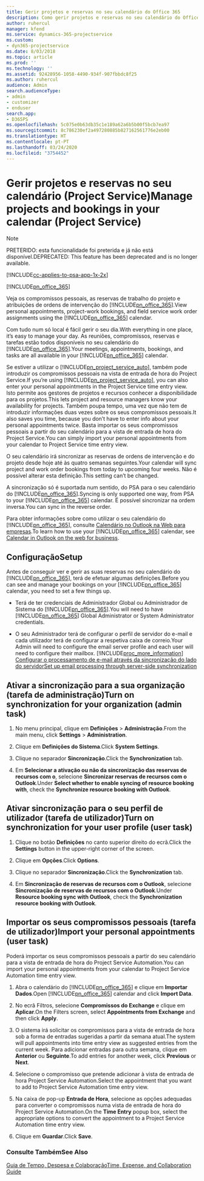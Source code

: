 ```yaml
---
title: Gerir projetos e reservas no seu calendário do Office 365
description: Como gerir projetos e reservas no seu calendário do Office 365
author: ruhercul
manager: kfend
ms.service: dynamics-365-projectservice
ms.custom:
- dyn365-projectservice
ms.date: 8/03/2018
ms.topic: article
ms.prod: ''
ms.technology: ''
ms.assetid: 92428956-1058-4490-934f-907fbbdc8f25
ms.author: ruhercul
audience: Admin
search.audienceType:
- admin
- customizer
- enduser
search.app:
- D365PS
ms.openlocfilehash: 5c075e0b63db35c1e189a62a6b5b00f5bcb7ea97
ms.sourcegitcommit: 8c786230ef2a497280885b827162561776e2eb00
ms.translationtype: HT
ms.contentlocale: pt-PT
ms.lasthandoff: 03/24/2020
ms.locfileid: "3754452"
---
```

# <a name="manage-projects-and-bookings-in-your-calendar-project-service"></a><span data-ttu-id="1c511-103">Gerir projetos e reservas no seu calendário (Project Service)</span><span class="sxs-lookup"><span data-stu-id="1c511-103">Manage projects and bookings in your calendar (Project Service)</span></span>

> [!Note]
> <span data-ttu-id="1c511-104">PRETERIDO: esta funcionalidade foi preterida e já não está disponível.</span><span class="sxs-lookup"><span data-stu-id="1c511-104">DEPRECATED: This feature has been deprecated and is no longer available.</span></span>

[!INCLUDE[cc-applies-to-psa-app-1x-2x](../includes/cc-applies-to-psa-app-1x-2x.md)]

[!INCLUDE[pn_office_365](../includes/pn-office-365.md)] 

<span data-ttu-id="1c511-105">Veja os compromissos pessoais, as reservas de trabalho do projeto e atribuições de ordens de intervenção do [!INCLUDE[pn_office_365](../includes/pn-office-365.md)].</span><span class="sxs-lookup"><span data-stu-id="1c511-105">View personal appointments, project-work bookings, and field service work order assignments using the [!INCLUDE[pn_office_365](../includes/pn-office-365.md)] calendar.</span></span>  
  
 <span data-ttu-id="1c511-106">Com tudo num só local é fácil gerir o seu dia.</span><span class="sxs-lookup"><span data-stu-id="1c511-106">With everything in one place, it’s easy to manage your day.</span></span> <span data-ttu-id="1c511-107">As reuniões, compromissos, reservas e tarefas estão todos disponíveis no seu calendário do [!INCLUDE[pn_office_365](../includes/pn-office-365.md)].</span><span class="sxs-lookup"><span data-stu-id="1c511-107">Your meetings, appointments, bookings, and tasks are all available in your [!INCLUDE[pn_office_365](../includes/pn-office-365.md)] calendar.</span></span>  
  
 <span data-ttu-id="1c511-108">Se estiver a utilizar o [!INCLUDE[pn_project_service_auto](../includes/pn-project-service-auto.md)], também pode introduzir os compromissos pessoais na vista de entrada de hora do Project Service.</span><span class="sxs-lookup"><span data-stu-id="1c511-108">If you’re using [!INCLUDE[pn_project_service_auto](../includes/pn-project-service-auto.md)], you can also enter your personal appointments in the Project Service time entry view.</span></span> <span data-ttu-id="1c511-109">Isto permite aos gestores de projetos e recursos conhecer a disponibilidade para os projetos.</span><span class="sxs-lookup"><span data-stu-id="1c511-109">This lets project and resource managers know your availability for projects.</span></span> <span data-ttu-id="1c511-110">Também poupa tempo, uma vez que não tem de introduzir informações duas vezes sobre os seus compromissos pessoais.</span><span class="sxs-lookup"><span data-stu-id="1c511-110">It also saves you time, because you don’t have to enter info about your personal appointments twice.</span></span> <span data-ttu-id="1c511-111">Basta importar os seus compromissos pessoais a partir do seu calendário para a vista de entrada de hora do Project Service.</span><span class="sxs-lookup"><span data-stu-id="1c511-111">You can simply import your personal appointments from your calendar to Project Service time entry view.</span></span>  
  
 <span data-ttu-id="1c511-112">O seu calendário irá sincronizar as reservas de ordens de intervenção e do projeto desde hoje até às quatro semanas seguintes.</span><span class="sxs-lookup"><span data-stu-id="1c511-112">Your calendar will sync project and work order bookings from today to upcoming four weeks.</span></span> <span data-ttu-id="1c511-113">Não é possível alterar esta definição.</span><span class="sxs-lookup"><span data-stu-id="1c511-113">This setting can’t be changed.</span></span>  
  
 <span data-ttu-id="1c511-114">A sincronização só é suportada num sentido, do PSA para o seu calendário do [!INCLUDE[pn_office_365](../includes/pn-office-365.md)].</span><span class="sxs-lookup"><span data-stu-id="1c511-114">Syncing is only supported one way, from PSA to your [!INCLUDE[pn_office_365](../includes/pn-office-365.md)] calendar.</span></span> <span data-ttu-id="1c511-115">É possível sincronizar na ordem inversa.</span><span class="sxs-lookup"><span data-stu-id="1c511-115">You can sync in the reverse order.</span></span> 
  
 <span data-ttu-id="1c511-116">Para obter informações sobre como utilizar o seu calendário do [!INCLUDE[pn_office_365](../includes/pn-office-365.md)], consulte [Calendário no Outlook na Web para empresas](https://support.office.com/article/Calendar-in-Outlook-on-the-web-for-business-5219c457-d1fe-4c2f-9032-1a816b88e936).</span><span class="sxs-lookup"><span data-stu-id="1c511-116">To learn how to use your [!INCLUDE[pn_office_365](../includes/pn-office-365.md)] calendar, see [Calendar in Outlook on the web for business](https://support.office.com/article/Calendar-in-Outlook-on-the-web-for-business-5219c457-d1fe-4c2f-9032-1a816b88e936).</span></span>  
  
## <a name="setup"></a><span data-ttu-id="1c511-117">Configuração</span><span class="sxs-lookup"><span data-stu-id="1c511-117">Setup</span></span>  
 <span data-ttu-id="1c511-118">Antes de conseguir ver e gerir as suas reservas no seu calendário do [!INCLUDE[pn_office_365](../includes/pn-office-365.md)], terá de efetuar algumas definições.</span><span class="sxs-lookup"><span data-stu-id="1c511-118">Before you can see and manage your bookings on your [!INCLUDE[pn_office_365](../includes/pn-office-365.md)] calendar, you need to set a few things up.</span></span>  
  
- <span data-ttu-id="1c511-119">Terá de ter credenciais de Administrador Global ou Administrador de Sistema do [!INCLUDE[pn_office_365](../includes/pn-office-365.md)].</span><span class="sxs-lookup"><span data-stu-id="1c511-119">You will need to have [!INCLUDE[pn_office_365](../includes/pn-office-365.md)] Global Administrator or System Administrator credentials.</span></span>  
  
- <span data-ttu-id="1c511-120">O seu Administrador terá de configurar o perfil de servidor do e-mail e cada utilizador terá de configurar a respetiva caixa de correio.</span><span class="sxs-lookup"><span data-stu-id="1c511-120">Your Admin will need to configure the email server profile and each user will need to configure their mailbox.</span></span> [!INCLUDE[proc_more_information](../includes/proc-more-information.md)] <span data-ttu-id="1c511-121">[Configurar o processamento de e-mail através da sincronização do lado do servidor](../admin/set-up-server-side-synchronization-of-email-appointments-contacts-and-tasks.md)</span><span class="sxs-lookup"><span data-stu-id="1c511-121">[Set up email processing through server-side synchronization](../admin/set-up-server-side-synchronization-of-email-appointments-contacts-and-tasks.md)</span></span>  
  
## <a name="turn-on-synchronization-for-your-organization-admin-task"></a><span data-ttu-id="1c511-122">Ativar a sincronização para a sua organização (tarefa de administração)</span><span class="sxs-lookup"><span data-stu-id="1c511-122">Turn on synchronization for your organization (admin task)</span></span>  
  
1.  <span data-ttu-id="1c511-123">No menu principal, clique em **Definições** > **Administração**.</span><span class="sxs-lookup"><span data-stu-id="1c511-123">From the main menu, click **Settings** > **Administration**.</span></span>  
  
2.  <span data-ttu-id="1c511-124">Clique em **Definições do Sistema**.</span><span class="sxs-lookup"><span data-stu-id="1c511-124">Click **System Settings**.</span></span>  
  
3.  <span data-ttu-id="1c511-125">Clique no separador **Sincronização**.</span><span class="sxs-lookup"><span data-stu-id="1c511-125">Click the **Synchronization** tab.</span></span>  
  
4.  <span data-ttu-id="1c511-126">Em **Selecionar a ativação ou não da sincronização das reservas de recursos com o**, selecione **Sincronizar reservas de recursos com o Outlook**.</span><span class="sxs-lookup"><span data-stu-id="1c511-126">Under **Select whether to enable syncing of resource booking with**, check the **Synchronize resource booking with Outlook**.</span></span>  
  
## <a name="turn-on-synchronization-for-your-user-profile-user-task"></a><span data-ttu-id="1c511-127">Ativar sincronização para o seu perfil de utilizador (tarefa de utilizador)</span><span class="sxs-lookup"><span data-stu-id="1c511-127">Turn on synchronization for your user profile (user task)</span></span>  
  
1.  <span data-ttu-id="1c511-128">Clique no botão **Definições** no canto superior direito do ecrã.</span><span class="sxs-lookup"><span data-stu-id="1c511-128">Click the **Settings** button in the upper-right corner of the screen.</span></span>  
  
2.  <span data-ttu-id="1c511-129">Clique em **Opções**.</span><span class="sxs-lookup"><span data-stu-id="1c511-129">Click **Options**.</span></span>  
  
3.  <span data-ttu-id="1c511-130">Clique no separador **Sincronização**.</span><span class="sxs-lookup"><span data-stu-id="1c511-130">Click the **Synchronization** tab.</span></span>  
  
4.  <span data-ttu-id="1c511-131">Em **Sincronização de reservas de recursos com o Outlook**, selecione **Sincronização de reservas de recursos com o Outlook**.</span><span class="sxs-lookup"><span data-stu-id="1c511-131">Under **Resource booking sync with Outlook**, check the **Synchronization resource booking with Outlook**.</span></span>  
  
## <a name="import-your-personal-appointments-user-task"></a><span data-ttu-id="1c511-132">Importar os seus compromissos pessoais (tarefa de utilizador)</span><span class="sxs-lookup"><span data-stu-id="1c511-132">Import your personal appointments (user task)</span></span>  
 <span data-ttu-id="1c511-133">Poderá importar os seus compromissos pessoais a partir do seu calendário para a vista de entrada de hora do Project Service Automation.</span><span class="sxs-lookup"><span data-stu-id="1c511-133">You can import your personal appointments from your calendar to Project Service Automation time entry view.</span></span>  
  
1. <span data-ttu-id="1c511-134">Abra o calendário do [!INCLUDE[pn_office_365](../includes/pn-office-365.md)] e clique em **Importar Dados**.</span><span class="sxs-lookup"><span data-stu-id="1c511-134">Open [!INCLUDE[pn_office_365](../includes/pn-office-365.md)] calendar and click **Import Data**.</span></span>  
  
2. <span data-ttu-id="1c511-135">No ecrã Filtros, selecione **Compromissos do Exchange** e clique em **Aplicar**.</span><span class="sxs-lookup"><span data-stu-id="1c511-135">On the Filters screen, select **Appointments from Exchange** and then click **Apply**.</span></span>  
  
3. <span data-ttu-id="1c511-136">O sistema irá solicitar os compromissos para a vista de entrada de hora sob a forma de entradas sugeridas a partir da semana atual.</span><span class="sxs-lookup"><span data-stu-id="1c511-136">The system will pull appointments into time entry view as suggested entries from the current week.</span></span> <span data-ttu-id="1c511-137">Para adicionar entradas para outra semana, clique em **Anterior** ou **Seguinte**.</span><span class="sxs-lookup"><span data-stu-id="1c511-137">To add entries for another week, click **Previous** or **Next**.</span></span>  
  
4. <span data-ttu-id="1c511-138">Selecione o compromisso que pretende adicionar à vista de entrada de hora Project Service Automation.</span><span class="sxs-lookup"><span data-stu-id="1c511-138">Select the appointment that you want to add to Project Service Automation time entry view.</span></span>  
  
5. <span data-ttu-id="1c511-139">Na caixa de pop-up **Entrada de Hora**, selecione as opções adequadas para converter o compromissos numa vista de entrada de hora do Project Service Automation.</span><span class="sxs-lookup"><span data-stu-id="1c511-139">On the **Time Entry** popup box, select the appropriate options to convert the appointment to a Project Service Automation time entry view.</span></span>  
  
6. <span data-ttu-id="1c511-140">Clique em **Guardar**.</span><span class="sxs-lookup"><span data-stu-id="1c511-140">Click **Save**.</span></span>  
  
### <a name="see-also"></a><span data-ttu-id="1c511-141">Consulte Também</span><span class="sxs-lookup"><span data-stu-id="1c511-141">See Also</span></span>  
 [<span data-ttu-id="1c511-142">Guia de Tempo, Despesa e Colaboração</span><span class="sxs-lookup"><span data-stu-id="1c511-142">Time, Expense, and Collaboration Guide</span></span>](../project-service/time-expense-collaboration-guide.md)
